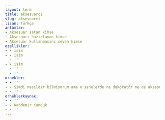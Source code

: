 ```yaml
---
layout: term
title: aksesuarcı
slug: aksesuarci
lisan: Türkçe
anlamlar:
- Aksesuar satan kimse
- Aksesuarı hazırlayan kimse
- Aksesuar kullanmasını seven kimse
ozellikler:
- - isim
- - isim
  - ''
- - isim
  - ''
  - ''
ornekler:
- - ''
- - Şimdi nasıldır bilmiyorum ama o senelerde ne dekoratör ne de aksesuarcılar malzemeleri bütün ısrarımıza rağmen son günden önce getirmezlerdi.
- - ''
orneklerkaynak:
- - ''
- - Kandemir Konduk
- - ''
---
```

